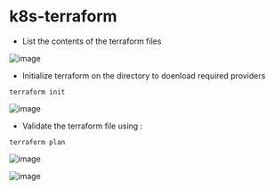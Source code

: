 # k8s-terraform



* List the contents of the terraform files 

![image](https://user-images.githubusercontent.com/71001536/201485457-2d2c7966-dd32-495b-bbde-20ca274cee86.png)


* Initialize terraform on the directory to doenload required providers

`terraform init`

![image](https://user-images.githubusercontent.com/71001536/201486591-0425184d-39a6-448a-8ab0-2135a73729c3.png)


* Validate the terraform file using :

` terraform plan `

![image](https://user-images.githubusercontent.com/71001536/201486561-a89b6837-4eaf-4d7f-a09b-00525da790ef.png)


![image](https://user-images.githubusercontent.com/71001536/201486498-bfc1c69a-2471-40bd-972e-5a97b6c00f92.png)


